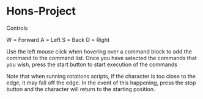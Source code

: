 # Hons-Project


Controls

W = Forward
A = Left
S = Back
D = Right


Use the left mouse click when hovering over a command block to add the command to the command list. Once you have selected the commands that you wish, press the start button to start execution of the commands

Note that when running rotations scripts, if the character is too close to the edge, it may fall off the edge. In the event of this happening, press the stop button and the character will return to the starting position.

